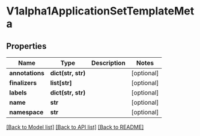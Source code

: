 # V1alpha1ApplicationSetTemplateMeta

## Properties
Name | Type | Description | Notes
------------ | ------------- | ------------- | -------------
**annotations** | **dict(str, str)** |  | [optional] 
**finalizers** | **list[str]** |  | [optional] 
**labels** | **dict(str, str)** |  | [optional] 
**name** | **str** |  | [optional] 
**namespace** | **str** |  | [optional] 

[[Back to Model list]](../README.md#documentation-for-models) [[Back to API list]](../README.md#documentation-for-api-endpoints) [[Back to README]](../README.md)


